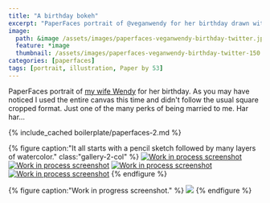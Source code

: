 ```yaml
---
title: "A birthday bokeh"
excerpt: "PaperFaces portrait of @veganwendy for her birthday drawn with Paper by 53 on an iPad."
image: 
  path: &image /assets/images/paperfaces-veganwendy-birthday-twitter.jpg 
  feature: *image
  thumbnail: /assets/images/paperfaces-veganwendy-birthday-twitter-150.jpg
categories: [paperfaces]
tags: [portrait, illustration, Paper by 53]
---
```


PaperFaces portrait of [my wife Wendy](http://2littlerosebuds.com) for her birthday. As you may have noticed I used the entire canvas this time and didn't follow the usual square cropped format. Just one of the many perks of being married to me. Har har…

{% include_cached boilerplate/paperfaces-2.md %}

{% figure caption:"It all starts with a pencil sketch followed by many layers of watercolor." class:"gallery-2-col" %}
[![Work in process screenshot](/assets/images/paperfaces-veganwendy-birthday-process-1-600.jpg)](/assets/images/paperfaces-veganwendy-birthday-process-1-lg.jpg)
[![Work in process screenshot](/assets/images/paperfaces-veganwendy-birthday-process-2-600.jpg)](/assets/images/paperfaces-veganwendy-birthday-process-2-lg.jpg)
[![Work in process screenshot](/assets/images/paperfaces-veganwendy-birthday-process-3-600.jpg)](/assets/images/paperfaces-veganwendy-birthday-process-3-lg.jpg)
[![Work in process screenshot](/assets/images/paperfaces-veganwendy-birthday-process-4-600.jpg)](/assets/images/paperfaces-veganwendy-birthday-process-4-lg.jpg)
{% endfigure %}

{% figure caption:"Work in progress screenshot." %}
[![](/assets/images/paperfaces-veganwendy-birthday-process-5-750.jpg)](/assets/images/paperfaces-veganwendy-birthday-process-5-lg.jpg)
{% endfigure %}
